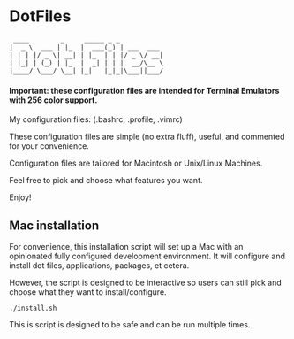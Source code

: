 DotFiles
========

```
 ____        _     _____ _ _
|  _ \  ___ | |_  |  ___(_) | ___  ___
| | | |/ _ \| __| | |_  | | |/ _ \/ __|
| |_| | (_) | |_  |  _| | | |  __/\__ \
|____/ \___/ \__| |_|   |_|_|\___||___/
```

#### Important: these configuration files are intended for Terminal Emulators with 256 color support. ####

My configuration files: (.bashrc, .profile, .vimrc)

These configuration files are simple (no extra fluff), useful, and commented for your convenience.  

Configuration files are tailored for Macintosh or Unix/Linux Machines.

Feel free to pick and choose what features you want.

Enjoy!

## Mac installation

For convenience, this installation script will set up a Mac with an opinionated fully configured development environment.
It will configure and install dot files, applications, packages, et cetera.

However, the script is designed to be interactive so users can still pick and choose what they want
to install/configure.

```
./install.sh
```

This is script is designed to be safe and can be run multiple times.

